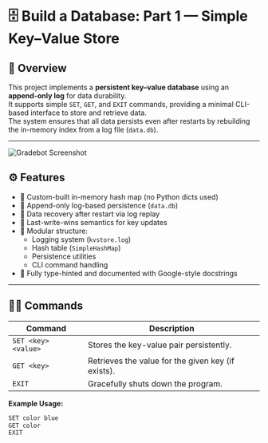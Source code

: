 # 🗄️ Build a Database: Part 1 — Simple Key–Value Store

## 📖 Overview
This project implements a **persistent key–value database** using an **append-only log** for data durability.  
It supports simple `SET`, `GET`, and `EXIT` commands, providing a minimal CLI-based interface to store and retrieve data.  
The system ensures that all data persists even after restarts by rebuilding the in-memory index from a log file (`data.db`).

---
![Gradebot Screenshot](gradebot_screenshot.png)

## ⚙️ **Features**
- 🧱 Custom-built in-memory hash map (no Python dicts used)
- 💾 Append-only log-based persistence (`data.db`)
- 🔁 Data recovery after restart via log replay
- 🧠 Last-write-wins semantics for key updates
- 🧩 Modular structure:
  - Logging system (`kvstore.log`)
  - Hash table (`SimpleHashMap`)
  - Persistence utilities
  - CLI command handling
- 🧰 Fully type-hinted and documented with Google-style docstrings

---

## 🧑‍💻 **Commands**
| Command | Description |
|----------|--------------|
| `SET <key> <value>` | Stores the key-value pair persistently. |
| `GET <key>` | Retrieves the value for the given key (if exists). |
| `EXIT` | Gracefully shuts down the program. |

**Example Usage:**
```bash
SET color blue
GET color
EXIT

